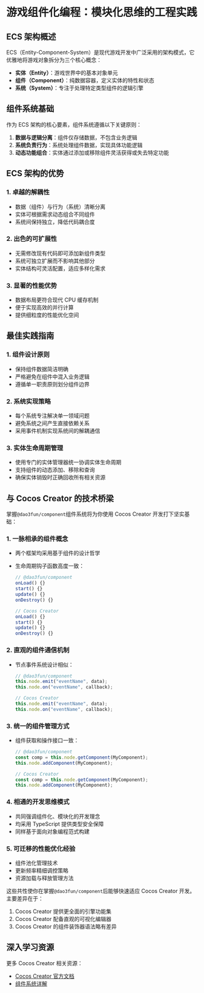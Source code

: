 # 游戏组件化编程：模块化思维的工程实践

## ECS 架构概述

ECS（Entity-Component-System）是现代游戏开发中广泛采用的架构模式，它优雅地将游戏对象拆分为三个核心概念：

- **实体（Entity）**：游戏世界中的基本对象单元
- **组件（Component）**：纯数据容器，定义实体的特性和状态
- **系统（System）**：专注于处理特定类型组件的逻辑引擎

## 组件系统基础

作为 ECS 架构的核心要素，组件系统遵循以下关键原则：

1. **数据与逻辑分离**：组件仅存储数据，不包含业务逻辑
2. **系统负责行为**：系统处理组件数据，实现具体功能逻辑
3. **动态功能组合**：实体通过添加或移除组件灵活获得或失去特定功能

## ECS 架构的优势

### 1. **卓越的解耦性**

- 数据（组件）与行为（系统）清晰分离
- 实体可根据需求动态组合不同组件
- 系统间保持独立，降低代码耦合度

### 2. **出色的可扩展性**

- 无需修改现有代码即可添加新组件类型
- 系统可独立扩展而不影响其他部分
- 实体结构可灵活配置，适应多样化需求

### 3. **显著的性能优势**

- 数据布局更符合现代 CPU 缓存机制
- 便于实现高效的并行计算
- 提供细粒度的性能优化空间

## 最佳实践指南

### 1. **组件设计原则**

- 保持组件数据简洁明确
- 严格避免在组件中混入业务逻辑
- 遵循单一职责原则划分组件边界

### 2. **系统实现策略**

- 每个系统专注解决单一领域问题
- 避免系统之间产生直接依赖关系
- 采用事件机制实现系统间的解耦通信

### 3. **实体生命周期管理**

- 使用专门的实体管理器统一协调实体生命周期
- 支持组件的动态添加、移除和查询
- 确保实体销毁时正确回收所有相关资源

## 与 Cocos Creator 的技术桥梁

掌握`@dao3fun/component`组件系统将为你使用 Cocos Creator 开发打下坚实基础：

### 1. **一脉相承的组件概念**

- 两个框架均采用基于组件的设计哲学
- 生命周期钩子函数高度一致：

  ```typescript
  // @dao3fun/component
  onLoad() {}
  start() {}
  update() {}
  onDestroy() {}

  // Cocos Creator
  onLoad() {}
  start() {}
  update() {}
  onDestroy() {}
  ```

### 2. **直观的组件通信机制**

- 节点事件系统设计相似：

  ```typescript
  // @dao3fun/component
  this.node.emit("eventName", data);
  this.node.on("eventName", callback);

  // Cocos Creator
  this.node.emit("eventName", data);
  this.node.on("eventName", callback);
  ```

### 3. **统一的组件管理方式**

- 组件获取和操作接口一致：

  ```typescript
  // @dao3fun/component
  const comp = this.node.getComponent(MyComponent);
  this.node.addComponent(MyComponent);

  // Cocos Creator
  const comp = this.node.getComponent(MyComponent);
  this.node.addComponent(MyComponent);
  ```

### 4. **相通的开发思维模式**

- 共同强调组件化、模块化的开发理念
- 均采用 TypeScript 提供类型安全保障
- 同样基于面向对象编程范式构建

### 5. **可迁移的性能优化经验**

- 组件池化管理技术
- 更新频率精细调控策略
- 资源加载与释放管理方法

这些共性使你在掌握`@dao3fun/component`后能够快速适应 Cocos Creator 开发。主要差异在于：

1. Cocos Creator 提供更全面的引擎功能集
2. Cocos Creator 配备直观的可视化编辑器
3. Cocos Creator 的组件装饰器语法略有差异

## 深入学习资源

更多 Cocos Creator 相关资源：

- [Cocos Creator 官方文档](https://docs.cocos.com/creator/manual/zh/)
- [组件系统详解](https://docs.cocos.com/creator/manual/zh/scripting/component.html)
